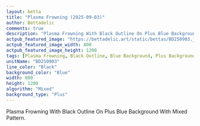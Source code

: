```yaml
---
layout: betta
title: "Plasma Frowning (2025-09-03)"
author: Bettadelic
comments: true
description: "Plasma Frowning With Black Outline On Plus Blue Background With Mixed Pattern."
actpub_featured_image: "https://bettadelic.art/static/bettas/BD250903.jpg"
actpub_featured_image_width: 800
actpub_featured_image_height: 1200
tags: [Plasma Frowning, Black Outline, Blue Background, Plus Background Pattern, Mixed Pattern, September 2025]
unitName: "BD250903"
line_color: "Black"
background_color: "Blue"
width: 800
height: 1200
algorithm: "Mixed"
background_type: "Plus"
---
```


Plasma Frowning With Black Outline On Plus Blue Background With Mixed Pattern.
